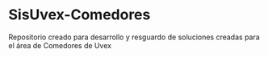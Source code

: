 # SisUvex-Comedores
Repositorio creado para desarrollo y resguardo de soluciones creadas para el área de Comedores de Uvex
